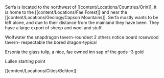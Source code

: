 
Serfa is located to the northwest of [[content/Locations/Countries/Orin]], it is home to the [[content/Locations/Fae Forest]] and near the [[content/Locations/Geology/Capson Mountains]]. Serfa mostly wants to be left alone, and due to their distance from the mainland they have been. They have a large export of sheep and wool and stuff

Wolfwater
	the snapdragon tavern-roundest
	2 others
	notice board
	rosewood tavern- respectable 
	the bored dragon-typical

Ersonia
	the glass tulip, a nice, fae owned inn
	sap of the gods -3 gold

Lullen 
    starting point

[[content/Locations/Cities/Beldon]]
